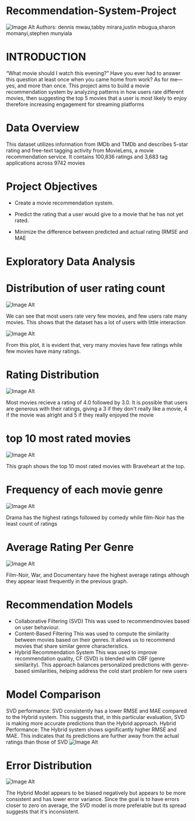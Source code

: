 # Recommendation-System-Project
 ![Image Alt](https://github.com/dennismwau-1/recommendation-system-project/blob/15b8d6a61ba2697dfe643216c85e65b5fc09ea3e/poster.jpg)
Authors: dennis mwau,tabby mirara,justin mbugua,sharon momanyi,stephen munyiala
# INTRODUCTION
 “What movie should I watch this evening?”
 Have you ever had to answer this question at least once when you came home from 
work? As for me—yes, and more than once.
 This project aims to build a movie recommendation system by analyzing patterns in how 
users rate different movies, then suggesting the top 5 movies that a user is most likely to 
enjoy therefore increasing engagement for streaming platforms
# Data Overview
 This dataset utilizes information from IMDb and 
TMDb and describes 5-star rating and free-text 
tagging activity from MovieLens, a movie 
recommendation service. It contains 100,836 
ratings and 3,683 tag applications across 9742 
movies
# Project Objectives
 
 - Create a movie 
recommendation 
system.
 
 - Predict the rating that a 
user would give to a 
movie that he has not 
yet rated.
- Minimize the difference 
between predicted and 
actual rating (RMSE and 
MAE
# Exploratory Data Analysis
# Distribution of user rating count
![Image Alt](https://github.com/dennismwau-1/recommendation-system-project/blob/97d4a41122e3466d1a79537e098dee2e129bef55/distribution%20of%20user%20rating%20counts.PNG)
   
   We can see that most users rate 
very few movies, and few users 
rate many movies.
 This shows that the dataset has a 
lot of users with little interaction

![Image Alt](https://github.com/dennismwau-1/recommendation-system-project/blob/97d4a41122e3466d1a79537e098dee2e129bef55/distribution%20of%20user%20ratings.PNG)


From this plot, it is evident that, 
very many movies have few 
ratings while few movies have 
many ratings.
# Rating Distribution
![Image Alt](https://github.com/dennismwau-1/recommendation-system-project/blob/19281725497810eb2a17ba8019069f11195a4fc8/ratings%20distribution.PNG)

 Most movies recieve a rating of 4.0 
followed by 3.0. 
It is possible that users are generous 
with their ratings, giving a 3 if they 
don't really like a movie, 4 if the movie 
was alright and 5 if they really enjoyed 
the movie
# top 10 most rated movies 
![Image Alt](https://github.com/dennismwau-1/recommendation-system-project/blob/19281725497810eb2a17ba8019069f11195a4fc8/top%2010%20most%20rated%20movies.PNG)

 This graph shows the top 
10 most rated movies with 
Braveheart at the top.
# Frequency of each movie genre
![Image Alt](https://github.com/dennismwau-1/recommendation-system-project/blob/19281725497810eb2a17ba8019069f11195a4fc8/frequency%20of%20each%20movie%20genre.PNG)

Drama has the highest ratings 
followed by comedy while film-Noir 
has the least count of ratings
# Average Rating Per Genre
![Image Alt](https://github.com/dennismwau-1/recommendation-system-project/blob/19281725497810eb2a17ba8019069f11195a4fc8/avg.rating%20by%20genre.PNG)



 Film-Noir, War, and 
Documentary have the highest 
average ratings although they 
appear least frequently in the 
previous graph.

# Recommendation Models
 - Collaborative Filtering (SVD)
 This was used to recommendmovies based on 
user behaviour.
 - Content-Based Filtering
 This was used to compute the similarity between 
movies based on their genres. It allows us to 
recommend movies that share similar genre 
characteristics.
 - Hybrid Recommendation System
 This was used to improve recommendation quality, 
CF (SVD) is blended with CBF (genre similarity). 
This approach balances personalized predictions 
with genre- based similarities, helping address the 
cold start problem for new users
# Model Comparison
SVD performance: SVD consistently has a lower RMSE and MAE compared to the Hybrid system. This suggests that, in this 
particular evaluation, SVD is making more accurate predictions than the Hybrid approach.
 Hybrid Performance: The Hybrid system shows significantly higher RMSE and MAE. This indicates that its predictions are further 
away from the actual ratings than those of SVD
![Image Alt](https://github.com/dennismwau-1/recommendation-system-project/blob/e7073dc9fe3ad8daed191071bc3dd340a566f75c/model%20comparison.PNG)
# Error Distribution
![Image Alt](https://github.com/dennismwau-1/recommendation-system-project/blob/e7073dc9fe3ad8daed191071bc3dd340a566f75c/Error%20Distribution.PNG)


 The Hybrid Model appears to be biased negatively but appears to be more consistent and has lower error variance. Since 
the goal is to have errors closer to zero on average, the SVD model is more preferable but its spread suggests that it's 
inconsistent.
















